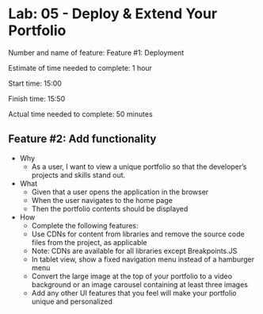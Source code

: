 # Lab: 05 - Deploy & Extend Your Portfolio

Number and name of feature: Feature #1: Deployment

Estimate of time needed to complete: 1 hour

Start time: 15:00

Finish time: 15:50

Actual time needed to complete: 50 minutes

## Feature #2: Add functionality
- Why
    - As a user, I want to view a unique portfolio so that the developer’s projects and skills stand out.
- What
    - Given that a user opens the application in the browser
    - When the user navigates to the home page
    - Then the portfolio contents should be displayed
- How
    - Complete the following features:
    - Use CDNs for content from libraries and remove the source code files from the project, as applicable
    - Note: CDNs are available for all libraries except Breakpoints.JS
    - In tablet view, show a fixed navigation menu instead of a hamburger menu
    - Convert the large image at the top of your portfolio to a video background or an image carousel containing at least three images
    - Add any other UI features that you feel will make your portfolio unique and personalized